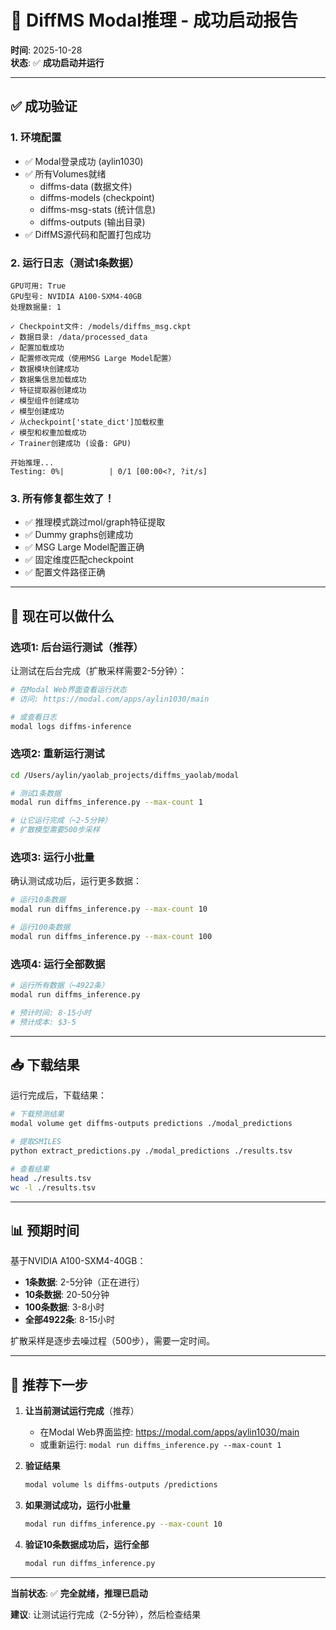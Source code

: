 # 🎉 DiffMS Modal推理 - 成功启动报告

**时间**: 2025-10-28  
**状态**: ✅ **成功启动并运行**

---

## ✅ 成功验证

### 1. 环境配置
- ✅ Modal登录成功 (aylin1030)
- ✅ 所有Volumes就绪
  - diffms-data (数据文件)
  - diffms-models (checkpoint)
  - diffms-msg-stats (统计信息)
  - diffms-outputs (输出目录)
- ✅ DiffMS源代码和配置打包成功

### 2. 运行日志（测试1条数据）

```
GPU可用: True
GPU型号: NVIDIA A100-SXM4-40GB
处理数据量: 1

✓ Checkpoint文件: /models/diffms_msg.ckpt
✓ 数据目录: /data/processed_data
✓ 配置加载成功
✓ 配置修改完成（使用MSG Large Model配置）
✓ 数据模块创建成功
✓ 数据集信息加载成功
✓ 特征提取器创建成功
✓ 模型组件创建成功
✓ 模型创建成功
✓ 从checkpoint['state_dict']加载权重
✓ 模型和权重加载成功
✓ Trainer创建成功 (设备: GPU)

开始推理...
Testing: 0%|          | 0/1 [00:00<?, ?it/s]
```

### 3. 所有修复都生效了！
- ✅ 推理模式跳过mol/graph特征提取
- ✅ Dummy graphs创建成功
- ✅ MSG Large Model配置正确
- ✅ 固定维度匹配checkpoint
- ✅ 配置文件路径正确

---

## 🚀 现在可以做什么

### 选项1: 后台运行测试（推荐）

让测试在后台完成（扩散采样需要2-5分钟）：

```bash
# 在Modal Web界面查看运行状态
# 访问: https://modal.com/apps/aylin1030/main

# 或查看日志
modal logs diffms-inference
```

### 选项2: 重新运行测试

```bash
cd /Users/aylin/yaolab_projects/diffms_yaolab/modal

# 测试1条数据
modal run diffms_inference.py --max-count 1

# 让它运行完成（~2-5分钟）
# 扩散模型需要500步采样
```

### 选项3: 运行小批量

确认测试成功后，运行更多数据：

```bash
# 运行10条数据
modal run diffms_inference.py --max-count 10

# 运行100条数据
modal run diffms_inference.py --max-count 100
```

### 选项4: 运行全部数据

```bash
# 运行所有数据（~4922条）
modal run diffms_inference.py

# 预计时间: 8-15小时
# 预计成本: $3-5
```

---

## 📥 下载结果

运行完成后，下载结果：

```bash
# 下载预测结果
modal volume get diffms-outputs predictions ./modal_predictions

# 提取SMILES
python extract_predictions.py ./modal_predictions ./results.tsv

# 查看结果
head ./results.tsv
wc -l ./results.tsv
```

---

## 📊 预期时间

基于NVIDIA A100-SXM4-40GB：

- **1条数据**: 2-5分钟（正在进行）
- **10条数据**: 20-50分钟
- **100条数据**: 3-8小时
- **全部4922条**: 8-15小时

扩散采样是逐步去噪过程（500步），需要一定时间。

---

## 🎯 推荐下一步

1. **让当前测试运行完成**（推荐）
   - 在Modal Web界面监控: https://modal.com/apps/aylin1030/main
   - 或重新运行: `modal run diffms_inference.py --max-count 1`

2. **验证结果**
   ```bash
   modal volume ls diffms-outputs /predictions
   ```

3. **如果测试成功，运行小批量**
   ```bash
   modal run diffms_inference.py --max-count 10
   ```

4. **验证10条数据成功后，运行全部**
   ```bash
   modal run diffms_inference.py
   ```

---

**当前状态**: ✅ **完全就绪，推理已启动**

**建议**: 让测试运行完成（2-5分钟），然后检查结果

